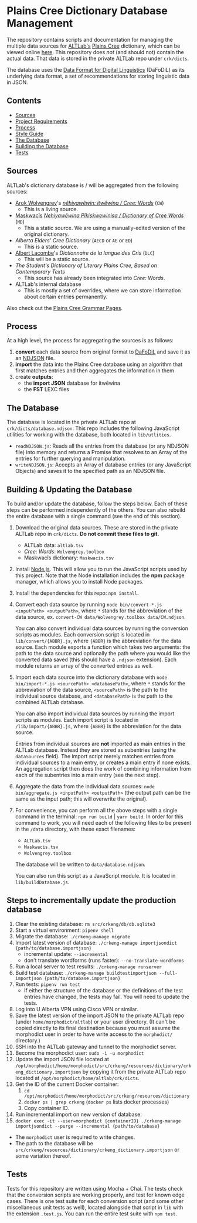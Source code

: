 # Plains Cree Dictionary Database Management

The repository contains scripts and documentation for managing the multiple data sources for [ALTLab's][ALTLab] [Plains Cree][Cree] dictionary, which can be viewed online [here][itwewina]. This repository does _not_ (and should not) contain the actual data. That data is stored in the private ALTLab repo under `crk/dicts`.

The database uses the [Data Format for Digital Linguistics][DaFoDiL] (DaFoDiL) as its underlying data format, a set of recommendations for storing linguistic data in JSON.

## Contents

<!-- TOC -->
- [Sources](#sources)
- [Project Requirements](#project-requirements)
- [Process](#process)
- [Style Guide](#style-guide)
- [The Database](#the-database)
- [Building the Database](#building-the-database)
- [Tests](#tests)
<!-- /TOC -->

## Sources

ALTLab's dictionary database is / will be aggregated from the following sources:

* [Arok Wolvengrey][Arok]'s [_nêhiyawêwin: itwêwina / Cree: Words_][CW] (`CW`)
  - This is a living source.
* [Maskwacîs][Maskwacis] [_Nehiyawêwina Pîkiskwewinisa / Dictionary of Cree Words_][MD] (`MD`)
  - This a static source. We are using a manually-edited version of the original dictionary.
* _Alberta Elders' Cree Dictionary_ (`AECD` or `AE` or `ED`)
  - This is a static source.
* [Albert Lacombe][Lacombe]'s _Dictionnaire de la langue des Cris_ (`DLC`)
  - This will be a static source.
* _The Student's Dictionary of Literary Plains Cree, Based on Contemporary Texts_
  - This source has already been integrated into _Cree: Words_.
* ALTLab's internal database
  - This is mostly a set of overrides, where we can store information about certain entries permanently.

Also check out the [Plains Cree Grammar Pages][grammar].

## Process

At a high level, the process for aggregating the sources is as follows:

1. **convert** each data source from original format to [DaFoDiL][DaFoDiL] and save it as an [NDJSON] file.
3. **import** the data into the Plains Cree database using an algorithm that first matches entries and then aggregates the information in them
4. create **outputs**:
   - the **import JSON** database for itwêwina
   - the **FST** LEXC files

## The Database

The database is located in the private ALTLab repo at `crk/dicts/database.ndjson`. This repo includes the following JavaScript utilities for working with the database, both located in `lib/utlities`.

* `readNDJSON.js`: Reads all the entries from the database (or any NDJSON file) into memory and returns a Promise that resolves to an Array of the entries for further querying and manipulation.
* `writeNDJSON.js`: Accepts an Array of database entries (or any JavaScript Objects) and saves it to the specified path as an NDJSON file.

## Building & Updating the Database

To build and/or update the database, follow the steps below. Each of these steps can be performed independently of the others. You can also rebuild the entire database with a single command (see the end of this section).

1. Download the original data sources. These are stored in the private ALTLab repo in `crk/dicts`. **Do not commit these files to git.**

     * ALTLab data: `altlab.tsv`
     * _Cree: Words_: `Wolvengrey.toolbox`
     * Maskwacîs dictionary: `Maskwacis.tsv`

2. Install [Node.js][Node]. This will allow you to run the JavaScript scripts used by this project. Note that the Node installation includes the **npm** package manager, which allows you to install Node packages.

3. Install the dependencies for this repo: `npm install`.

4. Convert each data source by running `node bin/convert-*.js <inputPath> <outputPath>`, where `*` stands for the abbreviation of the data source, ex. `convert-CW data/Wolvengrey.toolbox data/CW.ndjson`.

    You can also convert individual data sources by running the conversion scripts as modules. Each conversion script is located in `lib/convert/{ABBR}.js`, where `{ABBR}` is the abbreviation for the data source. Each module exports a function which takes two arguments: the path to the data source and optionally the path where you would like the converted data saved (this should have a `.ndjson` extension). Each module returns an array of the converted entries as well.

5. Import each data source into the dictionary database with `node bin/import-*.js <sourcePath> <databasePath>`, where `*` stands for the abbreviation of the data source, `<sourcePath>` is the path to the individual source database, and `<databasePath>` is the path to the combined ALTLab database.

    You can also import individual data sources by running the import scripts as modules. Each import script is located in `/lib/import/{ABBR}.js`, where `{ABBR}` is the abbreviation for the data source.

    Entries from individual sources are **not** imported as main entries in the ALTLab database. Instead they are stored as subentries (using the `dataSources` field). The import script merely matches entries from individual sources to a main entry, or creates a main entry if none exists. An aggregation script then does the work of combining information from each of the subentries into a main entry (see the next step).

6. Aggregate the data from the individual data sources: `node bin/aggregate.js <inputPath> <outputPath>` (the output path can be the same as the input path; this will overwrite the original).

7. For convenience, you can perform all the above steps with a single command in the terminal: `npm run build` | `yarn build`. In order for this command to work, you will need each of the following files to be present in the `/data` directory, with these exact filenames:

   * `ALTLab.tsv`
   * `Maskwacis.tsv`
   * `Wolvengrey.toolbox`

    The database will be written to `data/database.ndjson`.

    You can also run this script as a JavaScript module. It is located in `lib/buildDatabase.js`.

## Steps to incrementally update the production database

1. Clear the existing database: `rm src/crkeng/db/db.sqlite3`
2. Start a virtual environment: `pipenv shell`
3. Migrate the database: `./crkeng-manage migrate`
4. Import latest version of database: `./crkeng-manage importjsondict {path/to/database.importjson}`
   - incremental update: `--incremental`
   - don't translate wordforms (runs faster): `--no-translate-wordforms`
5. Run a local server to test results: `./crkeng-manage runserver`
6. Build test database: `./crkeng-manage buildtestimportjson --full-importjson {path/to/database.importjson}`
7. Run tests: `pipenv run test`
   - If either the structure of the database or the definitions of the test entries have changed, the tests may fail. You will need to update the tests.
8. Log into U Alberta VPN using Cisco VPN or similar.
9. Save the latest version of the import JSON to the private ALTLab repo (under `home/morphodict/altlab`) or your user directory. (It can't be copied directly to its final destination because you must assume the morphodict user in order to have write access to the `morphodict/` directory.)
10. SSH into the ALTLab gateway and tunnel to the morphodict server.
11. Become the morphodict user: `sudo -i -u morphodict`
12. Update the import JSON file located at `/opt/morphodict/home/morphodict/src/crkeng/resources/dictionary/crkeng_dictionary.importjson` by copying it from the private ALTLab repo located at `/opt/morphodict/home/altlab/crk/dicts`.
13. Get the ID of the current Docker container:
    1. `cd /opt/morphodict/home/morphodict/src/crkeng/resources/dictionary`
    2. `docker ps | grep crkeng` (`docker ps` lists docker processes)
    3. Copy container ID.
14. Run incremental import on new version of database:
   1. `docker exec -it --user=morphodict {containerID} ./crkeng-manage importjsondict --purge --incremental {path/to/database}`
   * The `morphodict` user is required to write changes.
   * The path to the database will be `src/crkeng/resources/dictionary/crkeng_dictionary.importjson` or some variation thereof.

## Tests

Tests for this repository are written using Mocha + Chai. The tests check that the conversion scripts are working properly, and test for known edge cases. There is one test suite for each conversion script (and some other miscellaneous unit tests as well), located alongside that script in `lib` with the extension `.test.js`. You can run the entire test suite with `npm test`.

<!-- Links -->
[ALTLab]:     https://github.com/UAlbertaALTLab
[Arok]:       https://www.fnuniv.ca/academic/faculty/dr-arok-wolvengrey/
[Cree]:       https://en.wikipedia.org/wiki/Plains_Cree
[CW]:         https://uofrpress.ca/Books/C/Cree-Words
[DaFoDiL]:    https://format.digitallinguistics.io/
[grammar]:    https://plainscree.atlas-ling.ca/grammar/
[itwewina]:   https://itwewina.altlab.app/
[Lacombe]:    https://en.wikipedia.org/wiki/Albert_Lacombe
[Maskwacis]:  https://en.wikipedia.org/wiki/Maskwacis
[MD]:         https://www.altlab.dev/maskwacis/dictionary.html
[NDJSON]:     http://ndjson.org/
[Node]:       https://nodejs.org/en/